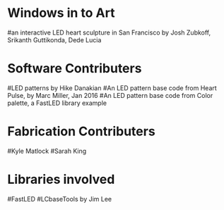 
# Windows in to Art
#an interactive LED heart sculpture in San Francisco by Josh Zubkoff, Srikanth Guttikonda, Dede Lucia
 # Software Contributers
  #LED patterns by Hike Danakian
  #An LED pattern base code from Heart Pulse, by Marc Miller, Jan 2016
  #An LED pattern base code from Color palette, a FastLED library example
 # Fabrication Contributers
  #Kyle Matlock
  #Sarah King

# Libraries involved
  #FastLED
  #LCbaseTools by Jim Lee

